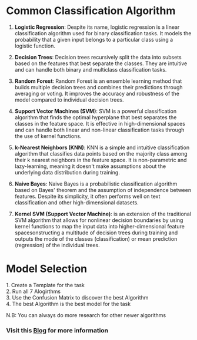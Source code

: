 <h1>Common Classification Algorithm</h1>

1. **Logistic Regression**: Despite its name, logistic regression is a linear classification algorithm used for binary classification tasks. It models the probability that a given input belongs to a particular class using a logistic function.

2. **Decision Trees**: Decision trees recursively split the data into subsets based on the features that best separate the classes. They are intuitive and can handle both binary and multiclass classification tasks.

3. **Random Forest**: Random Forest is an ensemble learning method that builds multiple decision trees and combines their predictions through averaging or voting. It improves the accuracy and robustness of the model compared to individual decision trees.

4. **Support Vector Machines (SVM)**: SVM is a powerful classification algorithm that finds the optimal hyperplane that best separates the classes in the feature space. It is effective in high-dimensional spaces and can handle both linear and non-linear classification tasks through the use of kernel functions.

5. **k-Nearest Neighbors (KNN)**: KNN is a simple and intuitive classification algorithm that classifies data points based on the majority class among their k nearest neighbors in the feature space. It is non-parametric and lazy-learning, meaning it doesn't make assumptions about the underlying data distribution during training.

6. **Naive Bayes**: Naive Bayes is a probabilistic classification algorithm based on Bayes' theorem and the assumption of independence between features. Despite its simplicity, it often performs well on text classification and other high-dimensional datasets.

7. **Kernel SVM (Support Vector Machine)**: is an extension of the traditional SVM algorithm that allows for nonlinear decision boundaries by using kernel functions to map the input data into higher-dimensional feature spacesonstructing a multitude of decision trees during training and outputs the mode of the classes (classification) or mean prediction (regression) of the individual trees.

<h1>Model Selection</h1>
1. Create a Template for the task<br>
2. Run all 7 Alogirthms<br>
3. Use the Confusion Matrix to discover the best Algorithm<br>
4. The best Algorithm is the best model for the task<br>

N.B: You can always do more research for other newer algorithms
<h3>Visit this <a href="hustledaniel.vercel.app">Blog</a> for more information</h3>
